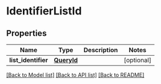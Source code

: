 # IdentifierListId

## Properties
Name | Type | Description | Notes
------------ | ------------- | ------------- | -------------
**list_identifier** | [**QueryId**](QueryId.md) |  | [optional] 

[[Back to Model list]](../README.md#documentation-for-models) [[Back to API list]](../README.md#documentation-for-api-endpoints) [[Back to README]](../README.md)


